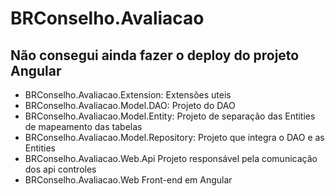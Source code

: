 # BRConselho.Avaliacao
## Não consegui ainda fazer o deploy do projeto Angular

* BRConselho.Avaliacao.Extension: Extensões uteis
* BRConselho.Avaliacao.Model.DAO:	Projeto do DAO
* BRConselho.Avaliacao.Model.Entity:	Projeto de separação das Entities de mapeamento das tabelas
* BRConselho.Avaliacao.Model.Repository: Projeto que integra o DAO e as Entities
* BRConselho.Avaliacao.Web.Api	Projeto responsável pela comunicação dos api controles
* BRConselho.Avaliacao.Web	Front-end em Angular
